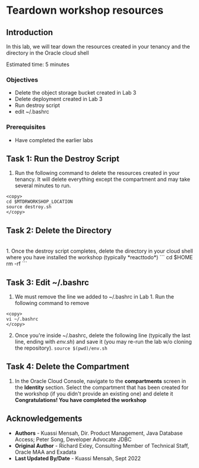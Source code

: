 # Teardown workshop resources

## Introduction

In this lab, we will tear down the resources created in your tenancy and the directory in the Oracle cloud shell

Estimated time: 5 minutes

### Objectives

* Delete the object storage bucket created in Lab 3
* Delete deployment created in Lab 3
* Run destroy script
* edit \~/.bashrc

### Prerequisites

* Have completed the earlier labs

## Task 1: Run the Destroy Script

1. Run the following command to delete the resources created in your tenancy. It will delete everything except the compartment and may take several minutes to run.

```
<copy>
cd $MTDRWORKSHOP_LOCATION
source destroy.sh
</copy>
```

## Task 2: Delete the Directory
<br>
1. Once the destroy script completes, delete the directory in your cloud shell where you have installed the workshop (typically *reacttodo*)
```
<copy>
cd $HOME
rm -rf <directory\_name>
</copy>
```

## **Task 3**: Edit \~/.bashrc

1. We must remove the line we added to \~/.bashrc in Lab 1. Run the following command to remove

```
<copy>
vi ~/.bashrc
</copy>
```

2. Once you're inside \~/.bashrc, delete the following line (typically the last line, ending with *env.sh*) and save it (you may re-run the lab w/o cloning the repository).
```source $(pwd)/env.sh```

## **Task 4**: Delete the Compartment

1. In the Oracle Cloud Console, navigate to the **compartments** screen in the **Identity** section. Select the compartment that has been created for the workshop (if you didn't provide an existing one) and delete it
**Congratulations! You have completed the workshop**

## Acknowledgements

* **Authors** \- Kuassi Mensah\, Dir\. Product Management\, Java Database Access; Peter Song\, Developer Advocate JDBC
* **Original Author** \- Richard Exley\, Consulting Member of Technical Staff\, Oracle MAA and Exadata
* **Last Updated By/Date** \- Kuassi Mensah\, Sept 2022